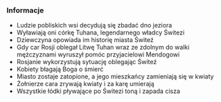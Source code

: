 ### Informacje
- Ludzie pobliskich wsi decydują się zbadać dno jeziora
- Wyławiają oni córkę Tuhana, legendarnego władcy Świtezi
- Dziewczyna opowiada im historię miasta Świteź
- Gdy car Rosji oblegał Litwę Tuhan wraz ze zdolnym do walki mężczyznami wyruszył pomóc przyjacielowi Mendogowi
- Rosjanie wykorzystują sytuację oblegając Świteź
- Kobiety błagają Boga o śmierć
- Miasto zostaje zatopione, a jego mieszkańcy zamieniają się w kwiaty
- Żołnierze cara zrywają kwiaty i za karę umierają
- Wszystkie łódki pływające po Świtezi toną i zapada cisza